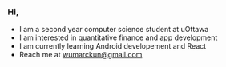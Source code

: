 ### Hi,

* I am a second year computer science student at uOttawa
* I am interested in quantitative finance and app development
* I am currently learning Android developement and React
* Reach me at wumarckun@gmail.com
